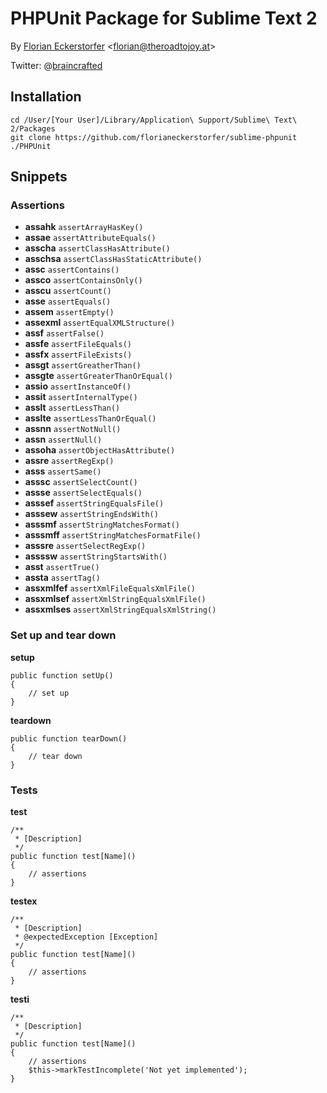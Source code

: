 # PHPUnit Package for Sublime Text 2

By [Florian Eckerstorfer](http://theroadotojoy.at) <<florian@theroadtojoy.at>>

Twitter: @[braincrafted](http://twitter.com/braincrafted)

## Installation

	cd /User/[Your User]/Library/Application\ Support/Sublime\ Text\ 2/Packages
	git clone https://github.com/florianeckerstorfer/sublime-phpunit ./PHPUnit

## Snippets

### Assertions

- **assahk** `assertArrayHasKey()`
- **assae** `assertAttributeEquals()`
- **asscha** `assertClassHasAttribute()`
- **asschsa** `assertClassHasStaticAttribute()`
- **assc** `assertContains()`
- **assco** `assertContainsOnly()`
- **asscu** `assertCount()`
- **asse** `assertEquals()`
- **assem** `assertEmpty()`
- **assexml** `assertEqualXMLStructure()`
- **assf** `assertFalse()`
- **assfe** `assertFileEquals()`
- **assfx** `assertFileExists()`
- **assgt** `assertGreatherThan()`
- **assgte** `assertGreaterThanOrEqual()`
- **assio** `assertInstanceOf()`
- **assit** `assertInternalType()`
- **asslt** `assertLessThan()`
- **asslte** `assertLessThanOrEqual()`
- **assnn** `assertNotNull()`
- **assn** `assertNull()`
- **assoha** `assertObjectHasAttribute()`
- **assre** `assertRegExp()`
- **asss** `assertSame()`
- **asssc** `assertSelectCount()`
- **assse** `assertSelectEquals()`
- **asssef** `assertStringEqualsFile()`
- **asssew** `assertStringEndsWith()`
- **asssmf** `assertStringMatchesFormat()`
- **asssmff** `assertStringMatchesFormatFile()`
- **asssre** `assertSelectRegExp()`
- **assssw** `assertStringStartsWith()`
- **asst** `assertTrue()`
- **assta** `assertTag()`
- **assxmlfef** `assertXmlFileEqualsXmlFile()`
- **assxmlsef** `assertXmlStringEqualsXmlFile()`
- **assxmlses** `assertXmlStringEqualsXmlString()`

### Set up and tear down

**setup**

	public function setUp()
	{
		// set up
	}

**teardown**

	public function tearDown()
	{
		// tear down
	}

### Tests

**test**

	/**
	 * [Description]
	 */
	public function test[Name]()
	{
		// assertions
	}

**testex**

	/**
	 * [Description]
	 * @expectedException [Exception]
	 */
	public function test[Name]()
	{
		// assertions
	}

**testi**

	/**
	 * [Description]
	 */
	public function test[Name]()
	{
		// assertions
		$this->markTestIncomplete('Not yet implemented');
	}
